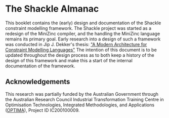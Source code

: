 # The Shackle Almanac

This booklet contains the (early) design and documentation of the Shackle constraint modelling framework.
The Shackle project was started as a redesign of the MiniZinc compiler, and the handling the MiniZinc language remains its primary goal.
Early research into a design of such a framework was conducted in Jip J. Dekker's thesis: ["A Modern Architecture for Constraint Modelling Languages"](https://bridges.monash.edu/articles/thesis/A_Modern_Architecture_for_Constraint_Modelling_Languages/16968229)
The intention of this document is to be updated throughout the design process as to both keep a history of the design of this framework and make this a start of the internal documentation of the framework.

## Acknowledgements

This research was partially funded by the Australian Government through the Australian Research Council Industrial Transformation Training Centre in Optimisation Technologies, Integrated Methodologies, and Applications ([OPTIMA](https://optima.org.au)), Project ID IC200100009.